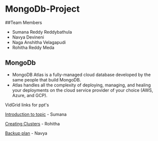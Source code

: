 # MongoDb-Project

##Team Members
- Sumana Reddy Reddybathula
- Navya Devineni
- Naga Anshitha Velagapudi
- Rohitha Reddy Meda

## MongoDb 

- MongoDB Atlas is a fully-managed cloud database developed by the same people that build MongoDB.
- Atlas handles all the complexity of deploying, managing, and healing your deployments on the cloud service provider of your choice (AWS, Azure, and GCP). 



VidGrid links for ppt's

<a href="https://use.vg/gf34Re">Introduction to topic</a> - Sumana

<a href="https://use.vg/HcqSdL">Creating Clusters</a> - Rohitha

<a href="https://use.vg/dxOSmt">Backup plan</a> - Navya
